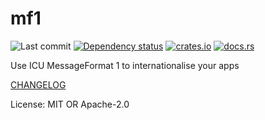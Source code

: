 # mf1

![Last commit](https://img.shields.io/github/last-commit/JadedBlueEyes/messageformat?path=crates%2Fmf1)
[![Dependency status](https://deps.rs/repo/github/JadedBlueEyes/messageformat/status.svg?path=crates%2Fmf1)](https://deps.rs/repo/github/JadedBlueEyes/messageformat?path=crates%2Fmf1)
[![crates.io](https://img.shields.io/crates/v/mf1)](https://crates.io/crates/mf1)
[![docs.rs](https://img.shields.io/docsrs/mf1)](https://docs.rs/mf1)

Use ICU MessageFormat 1 to internationalise your apps

[CHANGELOG](CHANGELOG.md)

License: MIT OR Apache-2.0
